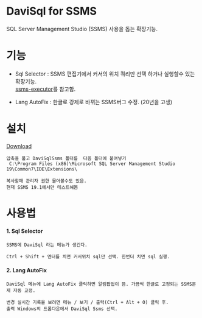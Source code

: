 # DaviSql for SSMS
SQL Server Management Studio (SSMS) 사용을 돕는 확장기능.


# 기능
- Sql Selector : SSMS 편집기에서 커서의 위치 쿼리만 선택 하거나 실행할수 있는 확장기능.  
                [ssms-executor](https://github.com/devvcat/ssms-executor)를 참고함.

- Lang AutoFix : 한글로 강제로 바뀌는 SSMS버그 수정. (20년을 고생)

# 설치
[Download](https://github.com/grimhang/DaviSqlSsms/releases/download/V0.9.2/DaviSqlSsms_V0.9.2.zip)
           
    압축을 풀고 DaviSqlSsms 폴더를  다음 폴더에 붙여넣기  
     C:\Program Files (x86)\Microsoft SQL Server Management Studio 19\Common7\IDE\Extensions\  

    복사할때 관리자 권한 물어볼수도 있음.  
    현재 SSMS 19.1에서만 테스트해봄


# 사용법

#### 1. Sql Selector
    SSMS에 DaviSql 라는 메뉴가 생긴다.  

    Ctrl + Shift + 엔터를 치면 커서위치 sql만 선택. 한번더 치면 sql 실행.

#### 2. Lang AutoFix
    DaviSql 메뉴에 Lang AutoFix 클릭하면 알림팝업이 뜸. 가끔씩 한글로 고정되는 SSMS문제 자동 교정.  

    변경 실시간 기록을 보려면 메뉴 / 보기 / 출력(Ctrl + Alt + O) 클릭 후. 
    출력 Windows의 드롭다운에서 DaviSql Ssms 선택.